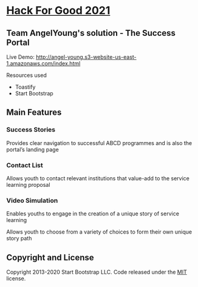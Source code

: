 # [Hack For Good 2021](https://dsc.comp.nus.edu.sg/)

## Team AngelYoung's solution - The Success Portal

Live Demo: http://angel-young.s3-website-us-east-1.amazonaws.com/index.html

Resources used
- Toastify
- Start Bootstrap

## Main Features

### Success Stories

Provides clear navigation to successful ABCD programmes and is also the portal’s landing page

### Contact List

Allows youth to contact relevant institutions that value-add to the service learning proposal 

### Video Simulation

Enables youths to engage in the creation of a unique  story of service learning

Allows youth to choose from a variety of choices to form their own unique story path


## Copyright and License

Copyright 2013-2020 Start Bootstrap LLC. Code released under the [MIT](https://github.com/StartBootstrap/startbootstrap-clean-blog/blob/gh-pages/LICENSE) license.
